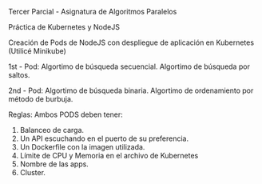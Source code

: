 Tercer Parcial - Asignatura de Algoritmos Paralelos

Práctica de Kubernetes y NodeJS

Creación de Pods de NodeJS con despliegue de aplicación en Kubernetes (Utilicé Minikube)

1st - Pod:
Algortimo de búsqueda secuencial.
Algortimo de búsqueda por saltos.

2nd - Pod:
Algortimo de búsqueda binaria.
Algortimo de ordenamiento por método de burbuja.

Reglas:
Ambos PODS deben tener:
1. Balanceo de carga.
2. Un API escuchando en el puerto de su preferencia.
3. Un Dockerfile con la imagen utilizada.
4. Límite de CPU y Memoria en el archivo de Kubernetes
5. Nombre de las apps.
6. Cluster.